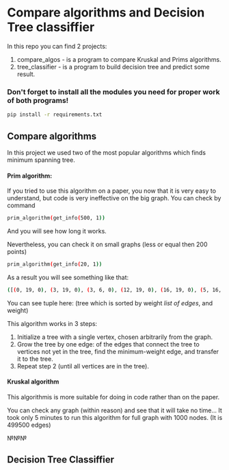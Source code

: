 # Compare algorithms and Decision Tree classiffier
In this repo you can find 2 projects:
1. compare_algos - is a program to compare Kruskal and Prims algorithms.
2. tree_classifier - is a program to build decision tree and predict some result.

### Don't forget to install all the modules you need for proper work of both programs!
~~~bash
pip install -r requirements.txt
~~~

## Compare algorithms
In this project we used two of the most popular algorithms which finds minimum spanning tree.

#### Prim algorithm:
If you tried to use this algorithm on a paper, you now that it is very easy to understand, but code is very ineffective on the big graph. You can check by command 
~~~bash
prim_algorithm(get_info(500, 1))
~~~
And you will see how long it works.

Nevertheless, you can check it on small graphs (less or equal then 200 points)
~~~bash
prim_algorithm(get_info(20, 1))
~~~
As a result you will see something like that:
~~~bash
([(0, 19, 0), (3, 19, 0), (3, 6, 0), (12, 19, 0), (16, 19, 0), (5, 16, 0), (5, 8, 0), (8, 17, 0), (5, 14, 0), (13, 14, 0), (10, 11, 0), (11, 18, 0), (7, 18, 0), (7, 9, 0), (2, 6, 1), (4, 5, 1), (1, 3, 1), (1, 11, 1), (15, 16, 1)], 5)
~~~
You can see tuple here: (tree which is sorted by weight *list of edges*, and weight)

This algorithm works in 3 steps: 
1. Initialize a tree with a single vertex, chosen arbitrarily from the graph.
2. Grow the tree by one edge: of the edges that connect the tree to vertices not yet in the tree, find the minimum-weight edge, and transfer it to the tree.
3. Repeat step 2 (until all vertices are in the tree).

#### Kruskal algorithm
This algorithmis is more suitable for doing in code rather than on the paper.

You can check any graph (within reason) and see that it will take no time...
It took only 5 minutes to run this algorithm for full graph with 1000 nodes. (It is 499500 edges)

№№№
## Decision Tree Classiffier
